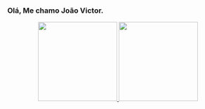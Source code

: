 ### Olá, Me chamo João Victor.
<div align="center">
  <a href="https://github.com/htjoao">
  <img height="180em" src="https://github-readme-stats.vercel.app/api?username=htjoao&show_icons=true&theme=github_dark&include_all_commits=true&count_private=true"/>
  <img height="180em" src="https://github-readme-stats.vercel.app/api/top-langs/?username=htjoao&layout=compact&langs_count=7&theme=github_dark"/>
</div>

